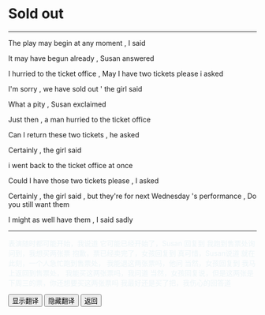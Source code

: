 # Sold  out 

------

The  play may begin at any moment , I said 

It may have begun already , Susan answered 

I hurried to the ticket office , May I have two tickets please i asked 

I'm sorry , we have sold out ' the girl said 

What a pity , Susan exclaimed 

Just then , a man hurried to the ticket office 

Can I return these two tickets , he asked 

Certainly , the girl said 

i went back to the ticket office at once 

Could I have those two tickets please , I asked 

Certainly , the girl said , but they're for next Wednesday 's performance , Do you still want them 

I might as well have them , I said sadly 

------

<div >
    <p id='a' style="color:lightblue;opacity:0.2">
		表演随时都可能开始，我说道
    	它可能已经开始了，Susan 回复到
        我跑到售票处询问到，我想买两张票
        抱歉，票已经卖完了，女孩回复到
        真可惜，Susan说道
        就在此刻，一个人急忙跑到售票处，
        我能退这两张票吗，他问
        当然，女孩回复到
        我马上返回到售票处，
        我能买这两张票吗，我问道
        当然，女孩回复说，但是这两张是下周三的票，你还想要买这两张票吗
        我最好还是买了把，我伤心的回答道
    </p>
    <button onclick="document.getElementById('a').style.opacity=1">显示翻译</button>
    <button onclick="document.getElementById('a').style.opacity=0">隐藏翻译</button>
    <button onclick="javascript:window.history.go(-1)">返回</button>
</div>



